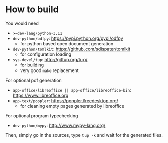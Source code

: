# How to build

You would need
  * `>=dev-lang/python-3.11`
  * `dev-python/odfpy`: https://pypi.python.org/pypi/odfpy
    * for python based open document generation
  * `dev-python/tomlkit`: https://github.com/sdispater/tomlkit
    * for configuration loading
  * `sys-devel/tup`: http://gittup.org/tup/
    * for building
    * very good `make` replacement

For optional pdf generation
  * `app-office/libreoffice || app-office/libreoffice-bin`: https://www.libreoffice.org
  * `app-text/poppler`: https://poppler.freedesktop.org/
    * for cleaning empty pages generated by libreoffice

For optional program typechecking
  * `dev-python/mypy`: http://www.mypy-lang.org/

Then, simply go in the sources, type `tup -k` and wait for the generated files.
